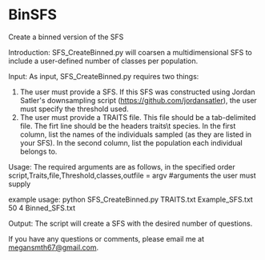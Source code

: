 # BinSFS
Create a binned version of the SFS

Introduction:
SFS_CreateBinned.py will coarsen a multidimensional SFS to include a user-defined number
of classes per population.

Input: 
As input, SFS_CreateBinned.py requires two things: 
1.  The user must provide a SFS. If this SFS was constructed using Jordan Satler's 
    downsampling script (https://github.com/jordansatler), the user must specify the 
    threshold used. 
2.  The user must provide a TRAITS file. This file should be a tab-delimited file. The
    firt line should be the headers traits\t species. In the first column, list the names
    of the individuals sampled (as they are listed in your SFS). In the second column, 
    list the population each individual belongs to.

Usage: 
The required arguments are as follows, in the specified order
script,Traits,file,Threshold,classes,outfile = argv #arguments the user must supply

example usage:
python SFS_CreateBinned.py TRAITS.txt Example_SFS.txt 50 4 Binned_SFS.txt

Output: 
The script will create a SFS with the desired number of questions.

If you have any questions or comments, please email me at megansmth67@gmail.com.

